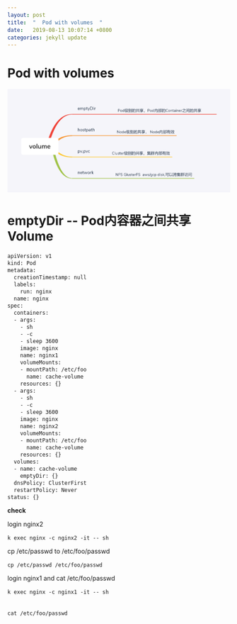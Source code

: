 ```yaml
---
layout: post
title:  "  Pod with volumes  "
date:   2019-08-13 10:07:14 +0800
categories: jekyll update
---
```

#  Pod with volumes


![volume](https://raw.githubusercontent.com/latermonk/latermonk.github.io/master/_posts/_images/volume.png)



#  emptyDir  --  Pod内容器之间共享Volume





```
apiVersion: v1
kind: Pod
metadata:
  creationTimestamp: null
  labels:
    run: nginx
  name: nginx
spec:
  containers:
  - args:
    - sh
    - -c
    - sleep 3600
    image: nginx
    name: nginx1
    volumeMounts:
    - mountPath: /etc/foo
      name: cache-volume
    resources: {}
  - args:
    - sh
    - -c
    - sleep 3600
    image: nginx
    name: nginx2
    volumeMounts:
    - mountPath: /etc/foo
      name: cache-volume
    resources: {}
  volumes:
  - name: cache-volume
    emptyDir: {}
  dnsPolicy: ClusterFirst
  restartPolicy: Never
status: {}

```


**check**

login  nginx2
```
k exec nginx -c nginx2 -it -- sh 
```
cp /etc/passwd  to  /etc/foo/passwd
```
cp /etc/passwd /etc/foo/passwd
```
login  nginx1 and cat /etc/foo/passwd


```
k exec nginx -c nginx1 -it -- sh


cat /etc/foo/passwd

```





